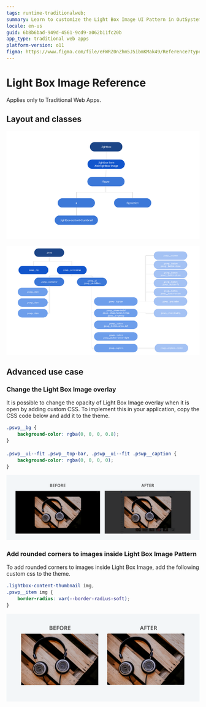 ```yaml
---
tags: runtime-traditionalweb; 
summary: Learn to customize the Light Box Image UI Pattern in OutSystems 11 (O11) with CSS for enhanced visuals.
locale: en-us
guid: 6b8b6bad-949d-4561-9cd9-a062b11fc20b
app_type: traditional web apps
platform-version: o11
figma: https://www.figma.com/file/eFWRZ0nZhm5J5ibmKMak49/Reference?type=design&node-id=615%3A515&mode=design&t=Cx8ecjAITJrQMvRn-1
---
```


# Light Box Image Reference

<div class="info" markdown="1">

Applies only to Traditional Web Apps.

</div>

## Layout and classes

![Diagram showing the layout of the Light Box Image UI Pattern in a traditional web app](images/lightboximage-3-diag.png "Light Box Image Layout Diagram") 

![Diagram illustrating the CSS classes associated with the Light Box Image UI Pattern](images/lightboximage-4-diag.png "Light Box Image Classes Diagram")

## Advanced use case

### Change the Light Box Image overlay

It is possible to change the opacity of Light Box Image overlay when it is open by adding custom CSS. To implement this in your application, copy the CSS code below and add it to the theme.

```css
.pswp__bg {
    background-color: rgba(0, 0, 0, 0.8);
}

.pswp__ui--fit .pswp__top-bar, .pswp__ui--fit .pswp__caption {
    background-color: rgba(0, 0, 0, 0);
}
```

![Screenshot of custom CSS code to change the Light Box Image overlay opacity](images/lightboximage-5-ss.png "Custom CSS for Light Box Image Overlay")

### Add rounded corners to images inside Light Box Image Pattern

To add rounded corners to images inside Light Box Image, add the following custom css to the theme.

```css
.lightbox-content-thumbnail img,
.pswp__item img {
    border-radius: var(--border-radius-soft);
}
```

![Screenshot showing CSS code to add rounded corners to images in the Light Box Image Pattern](images/lightboximage-6-ss.png "CSS for Rounded Corners in Light Box Image")
    